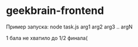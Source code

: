 # geekbrain-frontend
Пример запуска: node task.js arg1 arg2 arg3 .. argN

1 бала не хватило до 1/2 финала(
